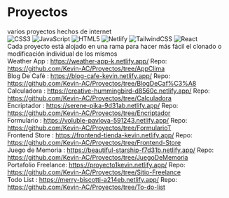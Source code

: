 # Proyectos
varios proyectos hechos de internet  
![CSS3](https://img.shields.io/badge/css3-%231572B6.svg?style=for-the-badge&logo=css3&logoColor=white) ![JavaScript](https://img.shields.io/badge/javascript-%23323330.svg?style=for-the-badge&logo=javascript&logoColor=%23F7DF1E) ![HTML5](https://img.shields.io/badge/html5-%23E34F26.svg?style=for-the-badge&logo=html5&logoColor=white) ![Netlify](https://img.shields.io/badge/netlify-%23000000.svg?style=for-the-badge&logo=netlify&logoColor=#00C7B7) ![TailwindCSS](https://img.shields.io/badge/tailwindcss-%2338B2AC.svg?style=for-the-badge&logo=tailwind-css&logoColor=white) ![React](https://img.shields.io/badge/react-%2320232a.svg?style=for-the-badge&logo=react&logoColor=%2361DAFB)   
Cada proyecto está alojado en una rama para hacer más fácil el clonado o modificación individual de los mismos  
Weather App :  https://weather-app-k.netlify.app/  Repo: https://github.com/Kevin-AC/Proyectos/tree/AppClima  
Blog De Cafè : https://blog-cafe-kevin.netlify.app/  Repo: https://github.com/Kevin-AC/Proyectos/tree/BlogDeCaf%C3%A8      
Calculadora :  https://creative-hummingbird-d8560c.netlify.app/  Repo: https://github.com/Kevin-AC/Proyectos/tree/Calculadora  
Encriptador :  https://serene-pika-9d31ab.netlify.app/  Repo: https://github.com/Kevin-AC/Proyectos/tree/Encriptador  
Formulario  :  https://voluble-pavlova-591243.netlify.app/ Repo: https://github.com/Kevin-AC/Proyectos/tree/FormularioT  
Frontend Store : https://frontend-tienda-kevin.netlify.app/  Repo: https://github.com/Kevin-AC/Proyectos/tree/Frontend-Store  
Juego de Memoria : https://beautiful-starship-f7d31b.netlify.app/  Repo: https://github.com/Kevin-AC/Proyectos/tree/JuegoDeMemoria   
Portafolio Freelance: https://proyecto1kevin.netlify.app/ Repo: https://github.com/Kevin-AC/Proyectos/tree/Sitio-Freelance   
Todo List : https://merry-biscotti-a214eb.netlify.app/  Repo: https://github.com/Kevin-AC/Proyectos/tree/To-do-list   

